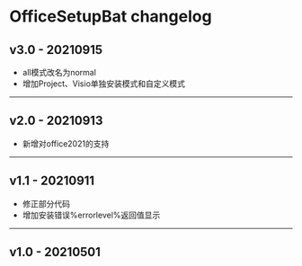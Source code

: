 # OfficeSetupBat changelog

## v3.0 - 20210915
- all模式改名为normal
- 增加Project、Visio单独安装模式和自定义模式
***
## v2.0 - 20210913
- 新增对office2021的支持
***
## v1.1 - 20210911 
  - 修正部分代码
  - 增加安装错误%errorlevel%返回值显示
***
## v1.0 - 20210501  
